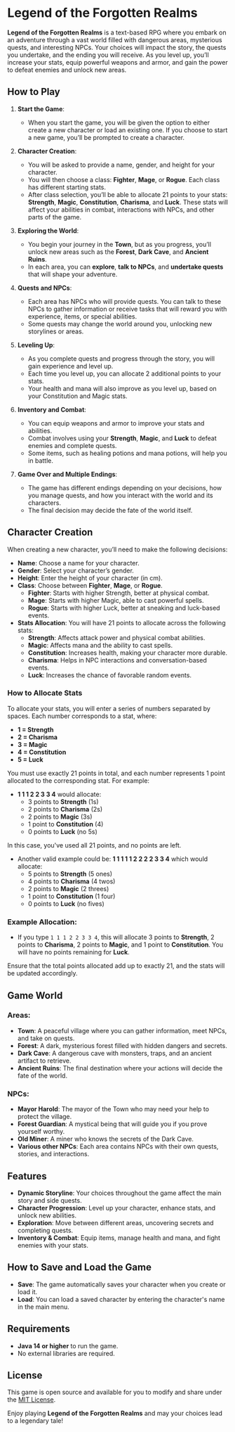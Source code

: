 # Legend of the Forgotten Realms

**Legend of the Forgotten Realms** is a text-based RPG where you embark on an adventure through a vast world filled with dangerous areas, mysterious quests, and interesting NPCs. Your choices will impact the story, the quests you undertake, and the ending you will receive. As you level up, you’ll increase your stats, equip powerful weapons and armor, and gain the power to defeat enemies and unlock new areas.

## How to Play

1. **Start the Game**:
    - When you start the game, you will be given the option to either create a new character or load an existing one. If you choose to start a new game, you’ll be prompted to create a character.
    
2. **Character Creation**:
    - You will be asked to provide a name, gender, and height for your character.
    - You will then choose a class: **Fighter**, **Mage**, or **Rogue**. Each class has different starting stats.
    - After class selection, you’ll be able to allocate 21 points to your stats: **Strength**, **Magic**, **Constitution**, **Charisma**, and **Luck**. These stats will affect your abilities in combat, interactions with NPCs, and other parts of the game.

3. **Exploring the World**:
    - You begin your journey in the **Town**, but as you progress, you’ll unlock new areas such as the **Forest**, **Dark Cave**, and **Ancient Ruins**.
    - In each area, you can **explore**, **talk to NPCs**, and **undertake quests** that will shape your adventure.
    
4. **Quests and NPCs**:
    - Each area has NPCs who will provide quests. You can talk to these NPCs to gather information or receive tasks that will reward you with experience, items, or special abilities.
    - Some quests may change the world around you, unlocking new storylines or areas.
    
5. **Leveling Up**:
    - As you complete quests and progress through the story, you will gain experience and level up.
    - Each time you level up, you can allocate 2 additional points to your stats.
    - Your health and mana will also improve as you level up, based on your Constitution and Magic stats.

6. **Inventory and Combat**:
    - You can equip weapons and armor to improve your stats and abilities.
    - Combat involves using your **Strength**, **Magic**, and **Luck** to defeat enemies and complete quests.
    - Some items, such as healing potions and mana potions, will help you in battle.

7. **Game Over and Multiple Endings**:
    - The game has different endings depending on your decisions, how you manage quests, and how you interact with the world and its characters.
    - The final decision may decide the fate of the world itself.

## Character Creation

When creating a new character, you’ll need to make the following decisions:

- **Name**: Choose a name for your character.
- **Gender**: Select your character’s gender.
- **Height**: Enter the height of your character (in cm).
- **Class**: Choose between **Fighter**, **Mage**, or **Rogue**.
    - **Fighter**: Starts with higher Strength, better at physical combat.
    - **Mage**: Starts with higher Magic, able to cast powerful spells.
    - **Rogue**: Starts with higher Luck, better at sneaking and luck-based events.
- **Stats Allocation**: You will have 21 points to allocate across the following stats:
    - **Strength**: Affects attack power and physical combat abilities.
    - **Magic**: Affects mana and the ability to cast spells.
    - **Constitution**: Increases health, making your character more durable.
    - **Charisma**: Helps in NPC interactions and conversation-based events.
    - **Luck**: Increases the chance of favorable random events.

### How to Allocate Stats

To allocate your stats, you will enter a series of numbers separated by spaces. Each number corresponds to a stat, where:

- **1 = Strength**
- **2 = Charisma**
- **3 = Magic**
- **4 = Constitution**
- **5 = Luck**

You must use exactly 21 points in total, and each number represents 1 point allocated to the corresponding stat. For example:

- **1 1 1 2 2 3 3 4** would allocate:
  - 3 points to **Strength** (1s)
  - 2 points to **Charisma** (2s)
  - 2 points to **Magic** (3s)
  - 1 point to **Constitution** (4)
  - 0 points to **Luck** (no 5s)

In this case, you've used all 21 points, and no points are left.

- Another valid example could be: **1 1 1 1 1 2 2 2 2 3 3 4** which would allocate:
  - 5 points to **Strength** (5 ones)
  - 4 points to **Charisma** (4 twos)
  - 2 points to **Magic** (2 threes)
  - 1 point to **Constitution** (1 four)
  - 0 points to **Luck** (no fives)

### Example Allocation:
- If you type `1 1 1 2 2 3 3 4`, this will allocate 3 points to **Strength**, 2 points to **Charisma**, 2 points to **Magic**, and 1 point to **Constitution**. You will have no points remaining for **Luck**.

Ensure that the total points allocated add up to exactly 21, and the stats will be updated accordingly.

## Game World

### Areas:
- **Town**: A peaceful village where you can gather information, meet NPCs, and take on quests.
- **Forest**: A dark, mysterious forest filled with hidden dangers and secrets.
- **Dark Cave**: A dangerous cave with monsters, traps, and an ancient artifact to retrieve.
- **Ancient Ruins**: The final destination where your actions will decide the fate of the world.

### NPCs:
- **Mayor Harold**: The mayor of the Town who may need your help to protect the village.
- **Forest Guardian**: A mystical being that will guide you if you prove yourself worthy.
- **Old Miner**: A miner who knows the secrets of the Dark Cave.
- **Various other NPCs**: Each area contains NPCs with their own quests, stories, and interactions.

## Features
- **Dynamic Storyline**: Your choices throughout the game affect the main story and side quests.
- **Character Progression**: Level up your character, enhance stats, and unlock new abilities.
- **Exploration**: Move between different areas, uncovering secrets and completing quests.
- **Inventory & Combat**: Equip items, manage health and mana, and fight enemies with your stats.

## How to Save and Load the Game

- **Save**: The game automatically saves your character when you create or load it.
- **Load**: You can load a saved character by entering the character's name in the main menu.

## Requirements

- **Java 14 or higher** to run the game.
- No external libraries are required.

## License

This game is open source and available for you to modify and share under the [MIT License](LICENSE).

Enjoy playing **Legend of the Forgotten Realms** and may your choices lead to a legendary tale!
